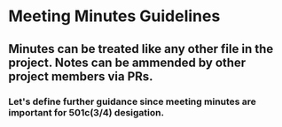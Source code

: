# Meeting Minutes Guidelines

## Minutes can be treated like any other file in the project. Notes can be ammended by other project members via PRs.

### Let's define further guidance since meeting minutes are important for 501c(3/4) desigation.